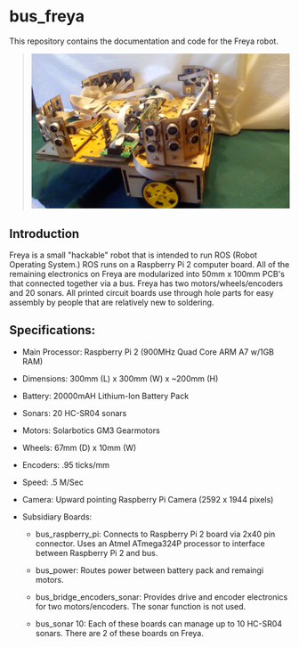 # bus_freya

This repository contains the documentation and code for the
Freya robot.

<BlockQuote>
<Img Src="Freya_Side_View.jpg" Alt="Side View of Freya">
</BlockQuote>

## Introduction

Freya is a small "hackable" robot that is intended to run
ROS (Robot Operating System.)  ROS runs on a Raspberry Pi 2
computer board.  All of the remaining electronics on Freya
are modularized into 50mm x 100mm PCB's that connected
together via a bus.  Freya has two motors/wheels/encoders
and 20 sonars.  All printed circuit boards use through hole
parts for easy assembly by people that are relatively new
to soldering.

## Specifications:

* Main Processor: Raspberry Pi 2 (900MHz Quad Core ARM A7 w/1GB RAM)

* Dimensions: 300mm (L) x 300mm (W) x ~200mm (H)

* Battery: 20000mAH Lithium-Ion Battery Pack

* Sonars: 20 HC-SR04 sonars

* Motors: Solarbotics GM3 Gearmotors

* Wheels: 67mm (D) x 10mm (W)

* Encoders: .95 ticks/mm

* Speed: .5 M/Sec

* Camera: Upward pointing Raspberry Pi Camera (2592 x 1944 pixels)

* Subsidiary Boards:

  * bus_raspberry_pi: Connects to Raspberry Pi 2 board via
    2x40 pin connector.  Uses an Atmel ATmega324P processor
    to interface between Raspberry Pi 2 and bus.

  * bus_power: Routes power between battery pack and remaingi
    motors.

  * bus_bridge_encoders_sonar: Provides drive and encoder
    electronics for two motors/encoders.  The sonar function
    is not used.

  * bus_sonar 10: Each of these boards can manage up to 10
    HC-SR04 sonars.  There are 2 of these boards on Freya.



